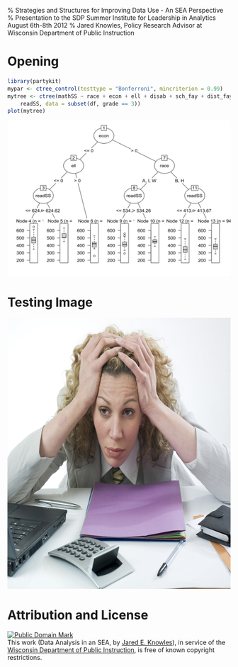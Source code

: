 % Strategies and Structures for Improving Data Use - An SEA Perspective
% Presentation to the SDP Summer Institute for Leadership in Analytics August 6th-8th 2012
% Jared Knowles, Policy Research Advisor at Wisconsin Department of Public Instruction





# Opening


```r
library(partykit)
mypar <- ctree_control(testtype = "Bonferroni", mincriterion = 0.99)
mytree <- ctree(mathSS ~ race + econ + ell + disab + sch_fay + dist_fay + attday + 
    readSS, data = subset(df, grade == 3))
plot(mytree)
```

<img src="figure/slides-treedata.svg" width="600px" height="350px"  alt="plot of chunk treedata" title="plot of chunk treedata" /> 


# Testing Image

<p align="center"><img src="img/jen1.jpg" height="612" width="720"></p>

# Attribution and License
<p xmlns:dct="http://purl.org/dc/terms/">
<a rel="license" href="http://creativecommons.org/publicdomain/mark/1.0/">
<img src="http://i.creativecommons.org/p/mark/1.0/88x31.png"
     style="border-style: none;" alt="Public Domain Mark" />
</a>
<br />
This work (<span property="dct:title">Data Analysis in an SEA</span>, by <a href="www.jaredknowles.com" rel="dct:creator"><span property="dct:title">Jared E. Knowles</span></a>), in service of the <a href="http://www.dpi.wi.gov" rel="dct:publisher"><span property="dct:title">Wisconsin Department of Public Instruction</span></a>, is free of known copyright restrictions.
</p>
